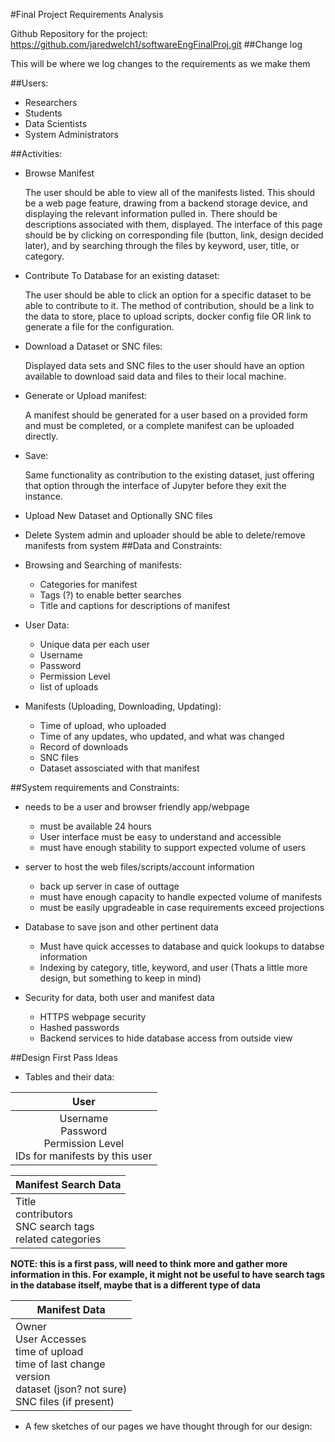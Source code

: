 #Final Project Requirements Analysis

Github Repository for the project: https://github.com/jaredwelch1/softwareEngFinalProj.git
##Change log

This will be where we log changes to the requirements as we make them

##Users:
    
* Researchers
* Students
* Data Scientists
* System Administrators

##Activities:
* Browse Manifest

	The user should be able to view all of the manifests listed. This should be a web page feature, drawing from a backend storage device, and displaying the relevant information pulled in. There should be descriptions associated with them, displayed. The interface of this page should be by clicking on corresponding file (button, link, design decided later), and by searching through the files by keyword, user, title, or category.
* Contribute To Database for an existing dataset:

	The user should be able to click an option for a specific dataset to be able to contribute to it. The method of contribution, should be a link to the data to store, place to upload scripts, docker config file OR link to generate a file for the configuration.
* Download a Dataset or SNC files:

	Displayed data sets and SNC files to the user should have an option available to download said data and files to their local machine.
* Generate or Upload manifest:

	A manifest should be generated for a user based on a provided form and must be completed, or a complete manifest can be uploaded directly.

* Save:

	Same functionality as contribution to the existing dataset, just offering that option through the interface of Jupyter before they exit the instance.

* Upload New Dataset and Optionally SNC files

* Delete
	System admin and uploader should be able to delete/remove manifests from system
##Data and Constraints:
* Browsing and Searching of manifests:
	- Categories for manifest
	- Tags (?) to enable better searches
	- Title and captions for descriptions of manifest

* User Data:
	- Unique data per each user
	- Username
	- Password
	- Permission Level
	- list of uploads

* Manifests (Uploading, Downloading, Updating):
	- Time of upload, who uploaded
	- Time of any updates, who updated, and what was changed
	- Record of downloads
	- SNC files
	- Dataset assosciated with that manifest

##System requirements and Constraints:

* needs to be a user and browser friendly app/webpage
	- must be available 24 hours
	- User interface must be easy to understand and accessible
	- must have enough stability to support expected volume of users

* server to host the web files/scripts/account information
	- back up server in case of outtage
	- must have enough capacity to handle expected volume of manifests
	- must be easily upgradeable in case requirements exceed projections

* Database to save json and other pertinent data
	- Must have quick accesses to database and quick lookups to databse information
	- Indexing by category, title, keyword, and user (Thats a little more design, but something to keep in mind)

* Security for data, both user and manifest data
	- HTTPS webpage security
	- Hashed passwords
	- Backend services to hide database access from outside view

##Design First Pass Ideas

* Tables and their data:
	
|User|
|:--:| 
| Username<br> Password<br> Permission Level<br> IDs for manifests by this user <br> |
	
|Manifest Search Data|
|-----------|
| Title <br> contributors <br> SNC search tags <br> related categories|

**NOTE: this is a first pass, will need to think more and gather more information in this. 
For example, it might not be useful to have search tags in the database itself, 
maybe that is a different type of data**

|Manifest Data|
|------------|
| Owner <br> User Accesses <br> time of upload <br> time of last change <br> version <br> dataset (json? not sure) <br> SNC files (if present) |

* A few sketches of our pages we have thought through for our design:


